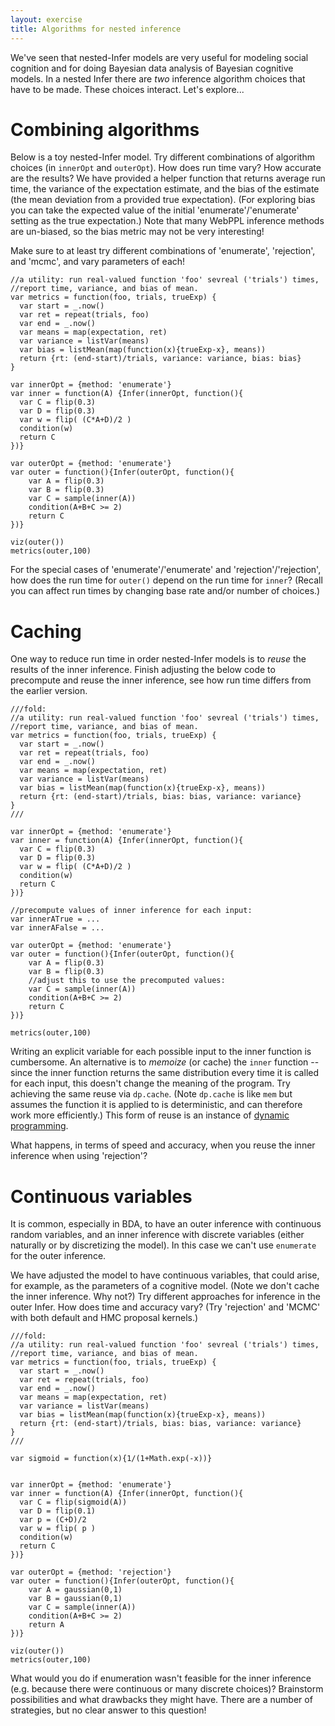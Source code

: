 ```yaml
---
layout: exercise
title: Algorithms for nested inference
---
```


We've seen that nested-Infer models are very useful for modeling social cognition and for doing Bayesian data analysis of Bayesian cognitive models. In a nested Infer there are *two* inference algorithm choices that have to be made. These choices interact. Let's explore...


# Combining algorithms

Below is a toy nested-Infer model. Try different combinations of algorithm choices (in `innerOpt` and `outerOpt`). How does run time vary? How accurate are the results? We have provided a helper function that returns average run time, the variance of the expectation estimate, and the bias of the estimate (the mean deviation from a provided true expectation). 
(For exploring bias you can take the expected value of the initial 'enumerate'/'enumerate' setting as the true expectation.)
Note that many WebPPL inference methods are un-biased, so the bias metric may not be very interesting! 

Make sure to at least try different combinations of 'enumerate', 'rejection', and 'mcmc', and vary parameters of each!

~~~~
//a utility: run real-valued function 'foo' sevreal ('trials') times, 
//report time, variance, and bias of mean.
var metrics = function(foo, trials, trueExp) {
  var start = _.now()
  var ret = repeat(trials, foo)
  var end = _.now()  
  var means = map(expectation, ret)
  var variance = listVar(means)
  var bias = listMean(map(function(x){trueExp-x}, means))
  return {rt: (end-start)/trials, variance: variance, bias: bias}
}

var innerOpt = {method: 'enumerate'}
var inner = function(A) {Infer(innerOpt, function(){
  var C = flip(0.3)
  var D = flip(0.3)
  var w = flip( (C*A+D)/2 )
  condition(w)
  return C
})}
                       
var outerOpt = {method: 'enumerate'}
var outer = function(){Infer(outerOpt, function(){
    var A = flip(0.3)
    var B = flip(0.3)
    var C = sample(inner(A))
    condition(A+B+C >= 2)
    return C
})}          

viz(outer())
metrics(outer,100)
~~~~

For the special cases of 'enumerate'/'enumerate' and 'rejection'/'rejection', how does the run time for `outer()` depend on the run time for `inner`? (Recall you can affect run times by changing base rate and/or number of choices.)


# Caching

One way to reduce run time in order nested-Infer models is to *reuse* the results of the inner inference. Finish adjusting the below code to precompute and reuse the inner inference, see how run time differs from the earlier version. 

~~~~
///fold:
//a utility: run real-valued function 'foo' sevreal ('trials') times, 
//report time, variance, and bias of mean.
var metrics = function(foo, trials, trueExp) {
  var start = _.now()
  var ret = repeat(trials, foo)
  var end = _.now()  
  var means = map(expectation, ret)
  var variance = listVar(means)
  var bias = listMean(map(function(x){trueExp-x}, means))
  return {rt: (end-start)/trials, bias: bias, variance: variance}
}
///

var innerOpt = {method: 'enumerate'}
var inner = function(A) {Infer(innerOpt, function(){
  var C = flip(0.3)
  var D = flip(0.3)
  var w = flip( (C*A+D)/2 )
  condition(w)
  return C
})}

//precompute values of inner inference for each input:
var innerATrue = ...
var innerAFalse = ...
                       
var outerOpt = {method: 'enumerate'}
var outer = function(){Infer(outerOpt, function(){
    var A = flip(0.3)
    var B = flip(0.3)
    //adjust this to use the precomputed values:
    var C = sample(inner(A))
    condition(A+B+C >= 2)
    return C
})}          

metrics(outer,100)
~~~~

Writing an explicit variable for each possible input to the inner function is cumbersome. An alternative is to *memoize* (or cache) the `inner` function -- since the inner function returns the same distribution every time it is called for each input, this doesn't change the meaning of the program. Try achieving the same reuse via `dp.cache`. (Note `dp.cache` is like `mem` but assumes the function it is applied to is deterministic, and can therefore work more efficiently.) This form of reuse is an instance of [dynamic programming](https://en.wikipedia.org/wiki/Dynamic_programming).

What happens, in terms of speed and accuracy, when you reuse the inner inference when using 'rejection'?


# Continuous variables

It is common, especially in BDA, to have an outer inference with continuous random variables, and an inner inference with discrete variables (either naturally or by discretizing the model). In this case we can't use `enumerate` for the outer inference. 

We have adjusted the model to have continuous variables, that could arise, for example, as the parameters of a cognitive model. (Note we don't cache the inner inference. Why not?) Try different approaches for inference in the outer Infer. How does time and accuracy vary? (Try 'rejection' and 'MCMC' with both default and HMC proposal kernels.)

~~~~
///fold:
//a utility: run real-valued function 'foo' sevreal ('trials') times, 
//report time, variance, and bias of mean.
var metrics = function(foo, trials, trueExp) {
  var start = _.now()
  var ret = repeat(trials, foo)
  var end = _.now()  
  var means = map(expectation, ret)
  var variance = listVar(means)
  var bias = listMean(map(function(x){trueExp-x}, means))
  return {rt: (end-start)/trials, bias: bias, variance: variance}
}
///

var sigmoid = function(x){1/(1+Math.exp(-x))}


var innerOpt = {method: 'enumerate'}
var inner = function(A) {Infer(innerOpt, function(){
  var C = flip(sigmoid(A))
  var D = flip(0.1)
  var p = (C+D)/2
  var w = flip( p )
  condition(w)
  return C
})}
                       
var outerOpt = {method: 'rejection'}
var outer = function(){Infer(outerOpt, function(){
    var A = gaussian(0,1)
    var B = gaussian(0,1)
    var C = sample(inner(A))
    condition(A+B+C >= 2)
    return A
})}          

viz(outer())
metrics(outer,100)
~~~~

What would you do if enumeration wasn't feasible for the inner inference (e.g. because there were continuous or many discrete choices)? Brainstorm possibilities and what drawbacks they might have. There are a number of strategies, but no clear answer to this question!
